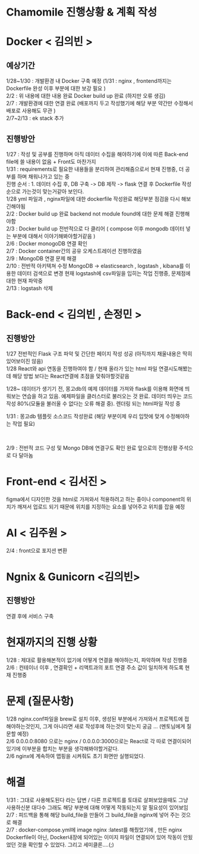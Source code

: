 # Chamomile 진행상황 & 계획 작성 

# Docker < 김의빈 > 

## 예상기간 
1/28~1/30 : 개발환경 내 Docker 구축 예정 (1/31 : nginx , frontend까지는 Dockerfile 완성 이후 부분에 대한 보강 필요 )
<br>
2/2 : 위 내용에 대한 내용 완료 Docker build up 완료 (하지만 오류 생김) 
<br>
2/7 : 개발환경에 대한 연결 완료 (배포까지 두고 작성했기에 해당 부분 약간만 수정해서 배포로 사용해도 무관 ) 
<br> 
2/7~2/13 : ek stack 추가  
## 진행방안 
1/27 : 작성 및 공부를 진행하며 아직 데이터 수집을 해야하기에 이에 따른 Back-end file에 쓸 내용이 없음 + Front도 마찬가지 <br>
1/31 : requirements로 필요한 내용들을 분리하여 관리해줌으로서 현재 진행중, 더 공부를 하며 채워나가고 있는 중 
<br>
진행 순서 : 1. 데이터 수집 후, DB 구축 -> DB 제작 -> flask 연결 후 Dockerfile 작성 순으로 가는것이 맞는거같아 보인다. 
<br> 
1/28 yml 파일과 , nginx파일에 대한 dockerfile 작성완료 해당부분 점검을 다시 해보긴해야됨 
<br>
2/2 : Docker build up 완료 backend not module found에 대한 문제 해결 진행해야함
<br>
2/3 : Docker build up 전반적으로 다 클리어 ( compose 이후 mongodb 데이터 넣는 부분에 대해서 이야기해봐야할거같음 ) 
<br>
2/6 : Docker monogoDB 연결 확인 
<br> 
2/7 : Docker container간의 공유 오케스트레이션 진행하였음 
<br> 
2/9 : MongoDB 연결 문제 해결 
<br>
2/10 : 전반적 아키텍쳐 수정 MongoDB -> elasticsearch , logstash , kibana를 이용한 데이터 검색으로 변경 현재 logstash에 csv파일을 입히는 작업 진행중, 문제점에 대한 현재 파악중 
<br> 
2/13 : logstash 삭제 
# Back-end < 김의빈 , 손정민 > 
## 진행방안 
1/27 전반적인 Flask 구조 파악 및 간단한 페이지 작성 성공 (아직까지 채울내용은 딱히 있어보이진 않음) <br>
1/28 React와 api 연동을 진행하여야 함 / 현재 올라가 있는 html 파일 연결시도해봤는데 해당 방법 보다는 React연결에 초점을 맞춰야할것같음 


1/28~ 데이터가 생기기 전, 몽고db의 예제 데이터를 가져와 flask를 이용해 화면에 띄워보는 연습을 하고 있음. 
      예제파일을 클러스터로 불러오는 것 완료. 데이터 띄우는 코드 작성 80%(모듈을 불러올 수 없다는 오류 해결 중). 렌더링 되는 html파일 작성 중 
      
1/31 : 몽고db 템플릿 소스코드 작성완료 (해당 부분이제 우리 입맛에 맞게 수정해야하는 작업 필요)

<br> 

2/9 : 전반적 코드 구성 및 Mongo DB에 연결구도 확인 완료 앞으로의 진행상황 주석으로 다 달아놈 

# Front-end < 김서진 > 
figma에서 디자인한 것을 html로 가져와서 적용하려고 하는 중이나 component의 위치가 깨져서 업로드 되기 때문에 위치를 지정하는 요소를 넣어주고 위치를 잡을 예정

# AI < 김주원 > 
2/4 : front으로 포지션 변환 

# Ngnix & Gunicorn <김의빈>
## 진행방안 
연결 후에 서비스 구축

# 현재까지의 진행 상황 
1/28 : 제대로 활용해본적이 없기에 어떻게 연결을 해야하는지, 파악하며 작성 진행중 <br>
2/6 : 컨테이너 이후 , 연결확인  + 리액트과의 포트 연결 주소 값이 일치하게 하도록 현재 진행중 

# 문제 (질문사항)
1/28 nginx.conf파일을 brew로 설치 이후, 생성된 부분에서 가져와서 프로젝트에 접해야하는것인지, 그게 아니라면 새로 작성후에 하는것이 맞는지 궁금 ... (멘토님에게 질문할 예정)
<br>
2/6 0.0.0.0:8080 으로는 nginx / 0.0.0.0:3000으로는 React로 각 따로 연결이되어있기에 이부분을 합치는 부분을 생각해봐야할거같다.
<br>
2/6 nginx에 계속하여 맵핑을 시켜줘도 초기 화면만 실행되었다. 
# 해결 
1/31 : 그대로 사용해도된다 라는 답변 / 다른 프로젝트를 토대로 살펴보았을때도 그냥 사용하신분 대다수 그래도 해당 부분에 대해 어떻게 작동되는지 알 필요성이 있어보임 
<br>
2/7 : 피드백을 통해 해당 build_file을 만들어 그 build_file을 nginx에 넣어 주는 것으로 해결 
<br> 
2/7 : docker-compose.yml에 image nginx :latest를 해줬었기에 , 만든 nginx Dockerfile이 아닌, Docker내장에 되어있는 이미지 파일이 연결되어 있어 작동이 안됬었던 것을 확인할 수 있었다. 그리고 세미클론....(;) 
